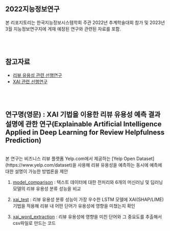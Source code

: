 ## 2022지능정보연구
본 리포지토리는 한국지능정보시스템학회 주관 2022년 추계학술대회 참가 및 2023년 3월 지능정보연구지에 게재 예정된 연구와 관련된 자료를 포함.

<br/>
<br/>

## 참고자료 
 
* [리뷰 유용성 관련 선행연구](https://www.notion.so/Reference-adf1eb1610b34e34825adcbf387a9670)
* [XAI 관련 선행연구](https://www.notion.so/XAI-Reference-4e81a6549ccd47e9b4ae1aefb5fd25a3)

<br/>
<br/>

## 연구명(영문) : XAI 기법을 이용한 리뷰 유용성 예측 결과 설명에 관한 연구(Explainable Artificial Intelligence Applied in Deep Learning for Review Helpfulness Prediction)

<br/>
본 연구는 비즈니스 리뷰 플랫폼 Yelp.com에서 제공하는 [Yelp Open Dataset](https://www.yelp.com/dataset)을 사용해 리뷰 유용성을 예측하는 동시에 예측에 대한 설명이 가능한 방법론을 제안

<br/>

1. [model_comparison](/2022지능정보연구/model_comparison.ipynb) : 텍스트 데이터에 대한 전처리와 6개의 머신러닝 및 딥러닝 모델의 리뷰 유용성 분류 성능을 비교
   
2. [xai_test](/2022지능정보연구/xai_test.ipynb) : 리뷰 유용성 분류 성능이 가장 우수한 LSTM 모델에 XAI(SHAP/LIME) 기법을 적용해 리뷰 내 어떤 단어가 유용성에 영향을 미쳤는지 확인
   
3. [xai_word_extraction](/2022지능정보연구/xai_word_extraction.ipynb) : 리뷰 유용성에 영향을 미친 단어와 그 중요도를 추출해서 csv파일로 만드는 코드

